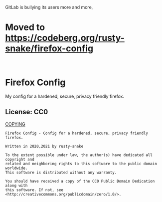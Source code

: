 GitLab is bullying its users more and more,

# Moved to <https://codeberg.org/rusty-snake/firefox-config>

<br>


Firefox Config
==============

My config for a hardened, secure, privacy friendly firefox.


License: CC0
------------

[COPYING](COPYING)

```
Firefox Config - Config for a hardened, secure, privacy friendly firefox.

Written in 2020,2021 by rusty-snake

To the extent possible under law, the author(s) have dedicated all copyright and
related and neighboring rights to this software to the public domain worldwide.
This software is distributed without any warranty.

You should have received a copy of the CC0 Public Domain Dedication along with
this software. If not, see <http://creativecommons.org/publicdomain/zero/1.0/>.
```
